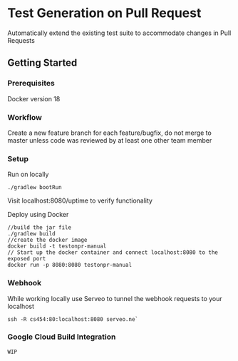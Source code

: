 # Test Generation on Pull Request

Automatically extend the existing test suite to accommodate changes in Pull Requests
## Getting Started

### Prerequisites
Docker version 18

### Workflow
Create a new feature branch for each feature/bugfix, do not merge to master unless code was reviewed by at least one other team member

### Setup
Run on locally
```
./gradlew bootRun
```
Visit localhost:8080/uptime to verify functionality

Deploy using Docker
```
//build the jar file
./gradlew build 
//create the docker image
docker build -t testonpr-manual 
// Start up the docker container and connect localhost:8080 to the exposed port
docker run -p 8080:8080 testonpr-manual 
```

### Webhook
While working locally use Serveo to tunnel the webhook requests to your localhost
```
ssh -R cs454:80:localhost:8080 serveo.ne`
```

### Google Cloud Build Integration
```
WIP
```